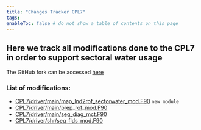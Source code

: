 ```yaml
---
title: "Changes Tracker CPL7"
tags:
enableToc: false # do not show a table of contents on this page
---
```


## Here we track all modifications done to the CPL7 in order to support sectoral water usage

The GitHub fork can be accessed [here](https://github.com/TaranuDev/CESM_CPL7andDataComps)



### List of modifications:
- [CPL7/driver/main/map_lnd2rof_sectorwater_mod.F90](Documentation/CPL7/map_lnd2rof_sectorwater_mod.md) `new module`
- [CPL7/driver/main/prep_rof_mod.F90](Documentation/CPL7/prep_rof_mod.md)
- [CPL7/driver/main/seq_diag_mct.F90](Documentation/CPL7/seq_diag_mct.md)
- [CPL7/driver/shr/seq_flds_mod.F90](Documentation/CPL7/seq_flds_mod.md)